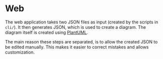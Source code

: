 # Web

The web application takes two JSON files as input (created by the scripts in `cli/`). It then generates JSON, which is used to create a diagram. The diagram itself is created using [PlantUML](https://plantuml.com/).

The main reason these steps are separated, is to allow the created JSON to be edited manually. This makes it easier to correct mistakes and allows customization.
